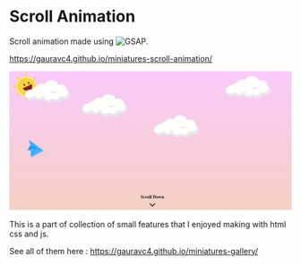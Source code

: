 # Scroll Animation
Scroll animation made using ![GSAP](https://greensock.com/gsap/).

https://gauravc4.github.io/miniatures-scroll-animation/

![Preview](./screen_shot.PNG)

This is a part of collection of small features that I enjoyed making with html css and js.

See all of them here : https://gauravc4.github.io/miniatures-gallery/
